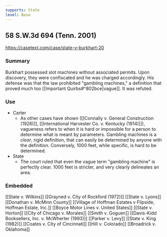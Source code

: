 ```yaml
---
supports: State
level: Base
---
```

## 58 S.W.3d 694 (Tenn. 2001)

https://casetext.com/case/state-v-burkhart-20

### Summary

Burkhart possessed slot machines without associated permits.
Upon discovery, they were confiscated and he was charged accordingly.
His defense was that the law prohibited "gambling machines," a definition that proved much too [[Important Quirbs#^802bce|vague]]. It was refuted.

### Use
* Carter
	* As other cases have shown ([[Connally v. General Construction (1926)]], [[International Harvester Co. v. Kentucky (1914)]]), vagueness refers to when it is hard or impossible for a person to determine what is meant by parameters. Gambling machines is a *clear*, rigid definition, that can easily be determined by anyone with the definition. Conversely, 1000 feet, while specific, is hard to be determined.
* State
	* The court ruled that even the vague term "gambling machine" is perfectly clear. 1000 feet is stricter, and very clearly delineates an area.

### Embedded

[[State v. Wilkins]]
[[Grayned v. City of Rockford (1972)]]
[[State v. Lyons]]
[[Donathan v. McMinn County]]
[[Village of Hoffman Estates v Flipside, Hoffman Estate, Inc.]]
[[Boyce Motor Lines v. United States]]
[[State v. Horton]]
[[City of Chicago v. Morales]]
[[Smith v. Goguen]]
[[Davis-Kidd Booksellers, Inc. v. McWherter (1993)]]
[[Parker v. Levy]]
[[State v. King (1982)]]
[[Coates v. City of Cincinnati]]
[[Hill v. Colorado]]
[[Broadrick v. Oklahoma]]

